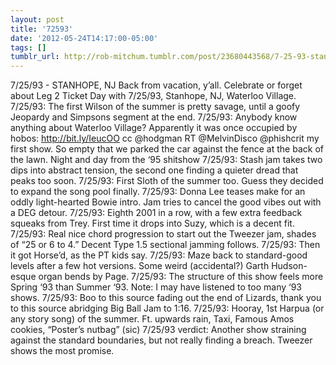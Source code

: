 ```yaml
---
layout: post
title: '72593'
date: '2012-05-24T14:17:00-05:00'
tags: []
tumblr_url: http://rob-mitchum.tumblr.com/post/23680443568/7-25-93-stanhope-nj-back-from-vacation-yall
---
```


7/25/93 - STANHOPE, NJ
Back from vacation, y’all. Celebrate or forget about Leg 2 Ticket Day with 7/25/93, Stanhope, NJ, Waterloo Village.
7/25/93: The first Wilson of the summer is pretty savage, until a goofy Jeopardy and Simpsons segment at the end.
7/25/93: Anybody know anything about Waterloo Village? Apparently it was once occupied by hobos: http://bit.ly/IeucOO cc @hodgman
RT @MelvinDisco @phishcrit my first show. So empty that we parked the car against the fence at the back of the lawn. Night and day from the ‘95 shitshow
7/25/93: Stash jam takes two dips into abstract tension, the second one finding a quieter dread that peaks too soon.
7/25/93: First Sloth of the summer too. Guess they decided to expand the song pool finally.
7/25/93: Donna Lee teases make for an oddly light-hearted Bowie intro. Jam tries to cancel the good vibes out with a DEG detour.
7/25/93: Eighth 2001 in a row, with a few extra feedback squeaks from Trey. First time it drops into Suzy, which is a decent fit.
7/25/93: Real nice chord progression to start out the Tweezer jam, shades of “25 or 6 to 4.” Decent Type 1.5 sectional jamming follows.
7/25/93: Then it got Horse’d, as the PT kids say.
7/25/93: Maze back to standard-good levels after a few hot versions. Some weird (accidental?) Garth Hudson-esque organ bends by Page.
7/25/93: The structure of this show feels more Spring ‘93 than Summer ‘93. Note: I may have listened to too many ‘93 shows.
7/25/93: Boo to this source fading out the end of Lizards, thank you to this source abridging Big Ball Jam to 1:16.
7/25/93: Hooray, 1st Harpua (or any story song) of the summer. Ft. upwards rain, Taxi, Famous Amos cookies, “Poster’s nutbag” (sic)
7/25/93 verdict: Another show straining against the standard boundaries, but not really finding a breach. Tweezer shows the most promise.
